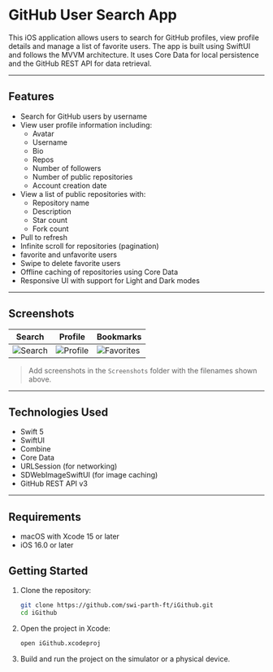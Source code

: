 # GitHub User Search App

This iOS application allows users to search for GitHub profiles, view profile details and manage a list of favorite users. The app is built using SwiftUI and follows the MVVM architecture. It uses Core Data for local persistence and the GitHub REST API for data retrieval.

---

## Features

- Search for GitHub users by username
- View user profile information including:
  - Avatar
  - Username
  - Bio
  - Repos
  - Number of followers
  - Number of public repositories
  - Account creation date
- View a list of public repositories with:
  - Repository name
  - Description
  - Star count
  - Fork count
- Pull to refresh
- Infinite scroll for repositories (pagination)
- favorite and unfavorite users
- Swipe to delete favorite users
- Offline caching of repositories using Core Data
- Responsive UI with support for Light and Dark modes

---

## Screenshots

| Search | Profile | Bookmarks |
|--------|---------|-----------|
| ![Search](Screenshots/search.jpeg) | ![Profile](Screenshots/profile.jpeg) | ![Favorites](Screenshots/bookmarks.jpeg) |

> Add screenshots in the `Screenshots` folder with the filenames shown above.

---

## Technologies Used

- Swift 5
- SwiftUI
- Combine
- Core Data
- URLSession (for networking)
- SDWebImageSwiftUI (for image caching)
- GitHub REST API v3

---

## Requirements

- macOS with Xcode 15 or later
- iOS 16.0 or later

## Getting Started

1. Clone the repository:
   ```bash
   git clone https://github.com/swi-parth-ft/iGithub.git
   cd iGithub
   
2. Open the project in Xcode:
   ```bash
   open iGithub.xcodeproj

3. Build and run the project on the simulator or a physical device.
